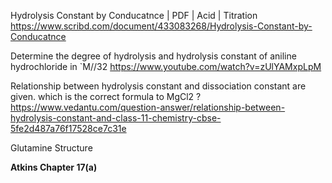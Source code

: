 Hydrolysis Constant by Conducatnce | PDF | Acid | Titration
https://www.scribd.com/document/433083268/Hydrolysis-Constant-by-Conducatnce

Determine the degree of hydrolysis and hydrolysis constant of aniline hydrochloride in `M//32
https://www.youtube.com/watch?v=zUlYAMxpLpM

Relationship between hydrolysis constant and dissociation constant are given. which is the correct formula to MgCl2 ?
https://www.vedantu.com/question-answer/relationship-between-hydrolysis-constant-and-class-11-chemistry-cbse-5fe2d487a76f17528ce7c31e


Glutamine Structure 

**Atkins Chapter 17(a)**




